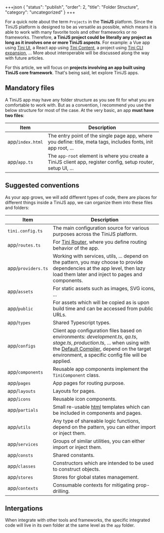 +++json
{
  "status": "publish",
  "order": 2,
  "title": "Folder Structure",
  "category": "uncategorized"
}
+++

For a quick note about the term `Projects` in the **TiniJS** platform. Since the TiniJS platform is designed to be as versatile as possible, which means it is able to work with many favorite tools and other frameworks or no frameworks. Therefore, **a TiniJS project could be literally any project as long as it involves one or more TiniJS aspects**. For example: a Vue app using [Tini UI](/ui), a React app using [Tini Content](/module/content), a project using [Tini CLI expansion](/cli), ... More about interoperable will be discussed along the way with future articles.

For this article, we will focus on **projects involving an app built using TiniJS core framework**. That's being said, let explore TiniJS apps.

## Mandatory files

A TiniJS app may have any folder structure as you see fit for what you are comfortable to work with. But as a convention, I recommend you use the below structure for most of the case. At the very basic, an app **must have two files**:

| Item           | Description                                                                                                    |
| -------------- | -------------------------------------------------------------------------------------------------------------- |
| app/`index.html` | The entry point of the single page app, where you define: title, meta tags, includes fonts, init app root, ... |
| app/`app.ts`     | The `app-root` element is where you create a TiniJS client app, register config, setup router, setup UI, ...                |

## Suggested conventions

As your app grows, we will add different types of code, there are places for different things inside a TiniJS app, we can organize them into these files and folders:

| Item             | Description                                                                                                                                                                                                  |
| ---------------- | ------------------------------------------------------------------------------------------------------------------------------------------------------------------------------------------------------------ |
| `tini.config.ts`   | The main configuration source for various purposes across the TiniJS platform.                                                                                                                               |
| app/`routes.ts`    | For [Tini Router](https://github.com/tinijs/tinijs/tree/main/packages/router), where you define routing behavior of the app.                                                                                                                                              |
| app/`providers.ts` | Working with services, utils, ... depend on the pattern, you may choose to provide dependencies at the app level, then lazy load them later and inject to pages and components.                   |
| app/`assets`       | For static assets such as images, SVG icons, ...                                                                                                                                                             |
| app/`public`       | For assets which will be copied as is upon build time and can be accessed from public URLs.                                                                                                              |
| app/`types`        | Shared Typescript types.                                                                                                                                                                              |
| app/`configs`      | Client app configuration files based on environments: _development.ts_, _qa.ts_, _stage.ts_, _production.ts_, ... when using with the [Default Compiler](https://github.com/tinijs/tinijs/tree/main/packages/default-compiler), depend on the target environment, a specific config file will be applied. |
| app/`components`   | Reusable app components implement the `TiniComponent` class.                                                                                                                                                                                     |
| app/`pages`        | App pages for routing purpose.                                                                                                                                                                               |
| app/`layouts`      | Layouts for pages.                                                                                                                                                                                           |
| app/`icons`   | Reusable icon components.                                                                                                                                                                                     |
| app/`partials`     | Small re-usable [html](https://lit.dev/docs/api/templates/#html) templates which can be included in components and pages.                                                                                                                                |
| app/`utils`        | Any type of shareable logic functions, depend on the pattern, you can either import or inject them.                                                                                                          |
| app/`services`     | Groups of similar utilities, you can either import or inject them.                                                                                                                                           |
| app/`consts`       | Shared constants.                                                                                                                                                                                          |
| app/`classes`      | Constructors which are intended to be used to construct objects.                                                                                                                                             |
| app/`stores`       | Stores for global states management.                                                                                                                                                                         |
| app/`contexts`     | Consumable contexts for mitigating prop-drilling.                                                                                                                                                            |

## Intergations

When integrate with other tools and frameworks, the specific integrated code will live in its own folder at the same level as the `app` folder.
